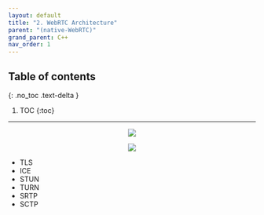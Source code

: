 ```yaml
---
layout: default
title: "2. WebRTC Architecture"
parent: "(native-WebRTC)"
grand_parent: C++
nav_order: 1
---
```


## Table of contents
{: .no_toc .text-delta }

1. TOC
{:toc}

---

<p align="center">
  <img src="https://taehyungs-programming-blog.github.io/blog/assets/images/cpp/webrtc/webrtc-2-1.png"/>
</p>

<p align="center">
  <img src="https://taehyungs-programming-blog.github.io/blog/assets/images/cpp/webrtc/webrtc-2-2.png"/>
</p>

* TLS
* ICE
* STUN
* TURN
* SRTP
* SCTP